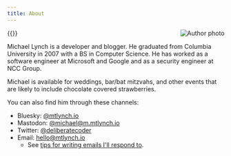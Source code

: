 ```yaml
---
title: About
---
```


{{<img src="author-photo.jpg" alt="Author photo" max-width="350px" align="right" has-border="false">}}

Michael Lynch is a developer and blogger. He graduated from Columbia University in 2007 with a BS in Computer Science. He has worked as a software engineer at Microsoft and Google and as a security engineer at NCC Group.

Michael is available for weddings, bar/bat mitzvahs, and other events that are likely to include chocolate covered strawberries.

You can also find him through these channels:

- Bluesky: [@mtlynch.io](https://bsky.app/profile/mtlynch.io)
- Mastodon: [@michael@m.mtlynch.io](https://m.mtlynch.io/@michael)
- Twitter: [@deliberatecoder](https://twitter.com/deliberatecoder)
- Email: [hello@mtlynch.io](mailto:hello@mtlynch.io)
  - See [tips for writing emails I'll respond to](/notes/emailing-me/).
